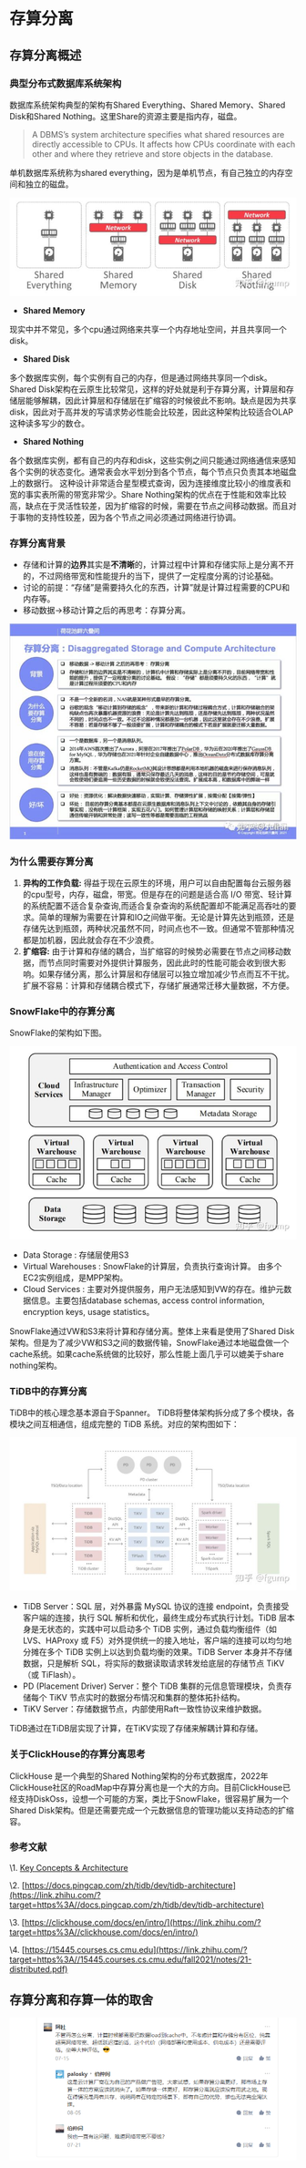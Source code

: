 # 存算分离

## 存算分离概述

### 典型分布式数据库系统架构

数据库系统架构典型的架构有Shared Everything、Shared Memory、Shared Disk和Shared Nothing。这里Share的资源主要是指内存，磁盘。

> A DBMS’s system architecture specifies what shared resources are directly accessible to CPUs. It affects how CPUs coordinate with each other and where they retrieve and store objects in the database.

单机数据库系统称为shared everything，因为是单机节点，有自己独立的内存空间和独立的磁盘。

![img](pictures/v2-c7d612207308e1f32227cac5fb24f165_720w.jpg)

- **Shared Memory**

现实中并不常见，多个cpu通过网络来共享一个内存地址空间，并且共享同一个disk。

- **Shared Disk**

多个数据库实例，每个实例有自己的内存，但是通过网络共享同一个disk。Shared Disk架构在云原生比较常见，这样的好处就是利于存算分离，计算层和存储层能够解耦，因此计算层和存储层在扩缩容的时候彼此不影响。缺点是因为共享disk，因此对于高并发的写请求势必性能会比较差，因此这种架构比较适合OLAP这种读多写少的数仓。

- **Shared Nothing**

各个数据库实例，都有自己的内存和disk，这些实例之间只能通过网络通信来感知各个实例的状态变化。通常表会水平划分到各个节点，每个节点只负责其本地磁盘上的数据行。 这种设计非常适合星型模式查询，因为连接维度比较小的维度表和宽的事实表所需的带宽非常少。Share Nothing架构的优点在于性能和效率比较高，缺点在于灵活性较差，因为扩缩容的时候，需要在节点之间移动数据。而且对于事物的支持性较差，因为各个节点之间必须通过网络进行协调。



### 存算分离背景

- 存储和计算的**边界**其实是**不清晰**的，计算过程中计算和存储实际上是分离不开的，不过网络带宽和性能提升的当下，提供了一定程度分离的讨论基础。
- 讨论的前提：“存储”是需要持久化的东西，计算”就是计算过程需要的CPU和内存等。
- 移动数据->移动计算之后的再思考：存算分离。

![img](pictures/v2-aa314245ec52d1e9631dc0328b0d1202_720w.jpg)





### 为什么需要存算分离

1. **异构的工作负载:** 得益于现在云原生的环境，用户可以自由配置每台云服务器的cpu型号，内存，磁盘，带宽。但是存在的问题是适合高 I/O 带宽、轻计算的系统配置不适合复杂查询,而适合复杂查询的系统配置却不能满足高吞吐的要求。简单的理解为需要在计算和IO之间做平衡。无论是计算先达到瓶颈，还是存储先达到瓶颈，两种状况虽然不同，时间点也不一致。但通常不管那种情况都是加机器，因此就会存在不少浪费。
2. **扩缩容:** 由于计算和存储的耦合，当扩缩容的时候势必需要在节点之间移动数据，而节点同时需要对外提供计算服务，因此此时的性能可能会收到很大影响。如果存储分离，那么计算层和存储层可以独立增加减少节点而互不干扰。扩展不容易：计算和存储耦合模式下，存储扩展通常迁移大量数据，不方便。



### SnowFlake中的存算分离

SnowFlake的架构如下图。

![img](pictures/v2-c36d7ae51cb8120f227e9ff36ea6b554_720w.jpg)

- Data Storage : 存储层使用S3
- Virtual Warehouses : SnowFlake的计算层，负责执行查询计算。 由多个EC2实例组成，是MPP架构。
- Cloud Services : 主要对外提供服务，用户无法感知到VW的存在。维护元数据信息。主要包括database schemas, access control information, encryption keys, usage statistics。

SnowFlake通过VW和S3来将计算和存储分离。整体上来看是使用了Shared Disk架构。但是为了减少VW和S3之间的数据传输，SnowFlake通过本地磁盘做一个cache系统。如果cache系统做的比较好，那么性能上面几乎可以媲美于share nothing架构。



### TiDB中的存算分离

TiDB中的核心理念基本源自于Spanner。 TiDB将整体架构拆分成了多个模块，各模块之间互相通信，组成完整的 TiDB 系统。对应的架构图如下：

![img](pictures/v2-d976505131765cd4898da908709dc012_720w.jpg)

- TiDB Server：SQL 层，对外暴露 MySQL 协议的连接 endpoint，负责接受客户端的连接，执行 SQL 解析和优化，最终生成分布式执行计划。TiDB 层本身是无状态的，实践中可以启动多个 TiDB 实例，通过负载均衡组件（如 LVS、HAProxy 或 F5）对外提供统一的接入地址，客户端的连接可以均匀地分摊在多个 TiDB 实例上以达到负载均衡的效果。TiDB Server 本身并不存储数据，只是解析 SQL，将实际的数据读取请求转发给底层的存储节点 TiKV（或 TiFlash）。
- PD (Placement Driver) Server：整个 TiDB 集群的元信息管理模块，负责存储每个 TiKV 节点实时的数据分布情况和集群的整体拓扑结构。
- TiKV Server：存储数据节点，内部使用Raft一致性协议来维护数据。

TiDB通过在TiDB层实现了计算，在TiKV实现了存储来解耦计算和存储。



### 关于ClickHouse的存算分离思考

ClickHouse 是一个典型的Shared Nothing架构的分布式数据库，2022年ClickHouse社区的RoadMap中存算分离也是一个大的方向。目前ClickHouse已经支持DiskOss，设想一个可能的方案，类比于SnowFlake，很容易扩展为一个Shared Disk架构。但是还需要完成一个元数据信息的管理功能以支持动态的扩缩容。



### 参考文献

\1. [Key Concepts & Architecture](https://link.zhihu.com/?target=https%3A//docs.snowflake.com/en/user-guide/intro-key-concepts.html)

\2. [https://docs.pingcap.com/zh/tidb/dev/tidb-architecture](https://link.zhihu.com/?target=https%3A//docs.pingcap.com/zh/tidb/dev/tidb-architecture)

\3. [https://clickhouse.com/docs/en/intro/](https://link.zhihu.com/?target=https%3A//clickhouse.com/docs/en/intro/)

\4. [https://15445.courses.cs.cmu.edu](https://link.zhihu.com/?target=https%3A//15445.courses.cs.cmu.edu/fall2021/notes/21-distributed.pdf)



## 存算分离和存算一体的取舍

![image-20220921223403431](pictures/image-20220921223403431.png)


